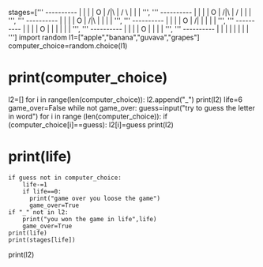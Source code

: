   stages=['''
        ----------
             |    |
             |    |
             O    |
            /|\   |
            / \   |
                  |
                  | 
        ''',
        '''
        ---------- 
             |    |
             |    |
             O    |
            /|\   |
            /     |
                  |
                  |
        ''',
        '''
        ----------
             |    |
             |    |
             O    |
            /|\   |
                  |
                  |
                  |
        ''',
        '''
        ----------
             |    |
             |    |
             O    |
            /|    |
                  |
                  |
                  |
        ''',
        '''
        ----------
             |    |
             |    |
             O    |
             |    |
                  |
                  |
                  |
        ''',
        '''
        ----------
             |    |
             |    |
             O    |
                  |
                  |
                  |
        ''',
        '''
        ----------
             |    |
             |    |
                  |
                  |
                  |
                  |
        ''']
import random
l1=["apple","banana","guvava","grapes"]
computer_choice=random.choice(l1)
# print(computer_choice)
l2=[]
for i in range(len(computer_choice)):
    l2.append("_")
print(l2)
life=6
game_over=False
while not game_over:
    guess=input("try to guess the letter in word")
    for i in range (len(computer_choice)):
        if (computer_choice[i]==guess):
            l2[i]=guess
    print(l2)
   # print(life)
    if guess not in computer_choice:
        life-=1
        if life==0:
          print("game over you loose the game")
          game_over=True
    if "_" not in l2:
        print("you won the game in life",life)
        game_over=True
    print(life)
    print(stages[life])
print(l2)
